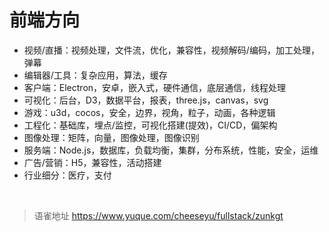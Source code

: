 # 前端方向
- 视频/直播：视频处理，文件流，优化，兼容性，视频解码/编码，加工处理，弹幕
- 编辑器/工具：复杂应用，算法，缓存
- 客户端：Electron，安卓，嵌入式，硬件通信，底层通信，线程处理
- 可视化：后台，D3，数据平台，报表，three.js，canvas，svg
- 游戏：u3d，cocos，安全，边界，视角，粒子，动画，各种逻辑
- 工程化：基础库，埋点/监控，可视化搭建(提效)，CI/CD，偏架构
- 图像处理：矩阵，向量，图像处理，图像识别
- 服务端：Node.js，数据库，负载均衡，集群，分布系统，性能，安全，运维
- 广告/营销：H5，兼容性，活动搭建
- 行业细分：医疗，支付

<br>
  
> 语雀地址 https://www.yuque.com/cheeseyu/fullstack/zunkgt